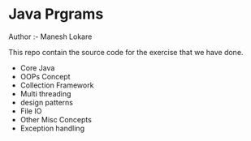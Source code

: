 # Java Prgrams

Author :- Manesh Lokare

This repo contain the source code for the exercise
that we have done.

- Core Java
- OOPs Concept
- Collection Framework
- Multi threading
- design patterns
- File IO
- Other Misc Concepts
- Exception handling
